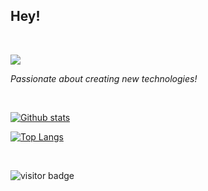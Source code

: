 ## Hey!
&nbsp;

<p>
  <img src="https://skillicons.dev/icons?i=c,linux,cpp,python,js,rust,matlab,arduino" />
</p>


*Passionate about creating new technologies!*

&nbsp;

<a href="#">![Github stats](https://github-readme-stats.vercel.app/api?username=pandfun&show_icons=true&theme=dracula&count_private=true&hide_border=true)</a>

<a href="#">![Top Langs](https://github-readme-stats-lake-gamma.vercel.app/api/top-langs/?username=pandfun&layout=compact&theme=dracula&count_private=true&hide_border=true&hide=lua)</a>

&nbsp;

![visitor badge](https://visitor-badge.laobi.icu/badge?page_id=pandfun.pandfun&left_text=Profile%20Views&format=true&right_color=blue)
